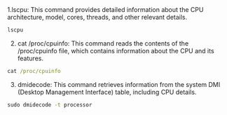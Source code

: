 ## 


1.lscpu: This command provides detailed information about the CPU architecture, model, cores, threads, and other relevant details.

```cmd
lscpu
```

2. cat /proc/cpuinfo: This command reads the contents of the /proc/cpuinfo file, which contains information about the CPU and its features.

```cmd
cat /proc/cpuinfo
```

3. dmidecode: This command retrieves information from the system DMI (Desktop Management Interface) table, including CPU details.

```cmd
sudo dmidecode -t processor
```
